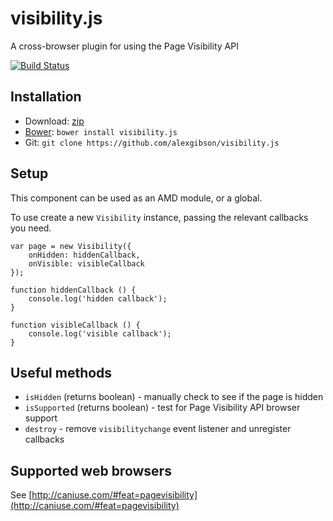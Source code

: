 visibility.js
=============

A cross-browser plugin for using the Page Visibility API

[![Build Status](https://travis-ci.org/alexgibson/visibility.js.png?branch=master)](https://travis-ci.org/alexgibson/visibility.js)

Installation
---------------------------------------

* Download: [zip](https://github.com/alexgibson/visibility.js/zipball/master)
* [Bower](https://github.com/twitter/bower/): `bower install visibility.js`
* Git: `git clone https://github.com/alexgibson/visibility.js`

Setup
---------

This component can be used as an AMD module, or a global.

To use create a new `Visibility` instance, passing the relevant callbacks you need.

```
var page = new Visibility({
	onHidden: hiddenCallback, 
	onVisible: visibleCallback
});

function hiddenCallback () {
	console.log('hidden callback');
}

function visibleCallback () {
	console.log('visible callback');
}
```

Useful methods
--------------

* `isHidden` (returns boolean) - manually check to see if the page is hidden
* `isSupported` (returns boolean) - test for Page Visibility API browser support
* `destroy` - remove `visibilitychange` event listener and unregister callbacks


Supported web browsers
---------------------------------------

See [http://caniuse.com/#feat=pagevisibility](http://caniuse.com/#feat=pagevisibility)
